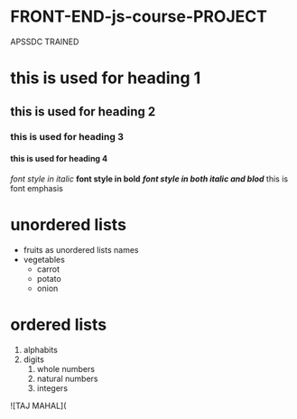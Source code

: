 # FRONT-END-js-course-PROJECT
APSSDC TRAINED
# this is used for heading 1 
## this is used for heading 2
### this is used for heading 3
#### this is used for heading 4
*font style in italic*
**font style in bold**
***font style in both italic and blod***
this is font emphasis
# unordered lists
* fruits as unordered lists names
* vegetables
  * carrot
  * potato
  * onion
# ordered lists
1. alphabits
2. digits
    1. whole numbers
    2. natural numbers
    3. integers
 
 ![TAJ MAHAL](

